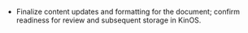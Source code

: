 - Finalize content updates and formatting for the document; confirm readiness for review and subsequent storage in KinOS.